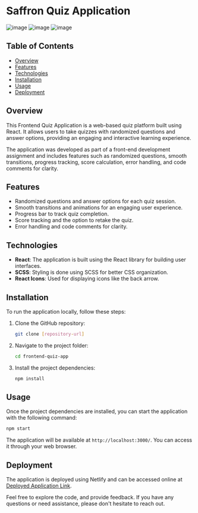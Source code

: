 # Saffron Quiz Application

![image](https://github.com/Lokesh-Sachdev/Saffron-Quiz-App/assets/109384819/3c62bfe0-8508-4b22-a316-d779a6421d86)
![image](https://github.com/Lokesh-Sachdev/Saffron-Quiz-App/assets/109384819/e0476631-4511-4a2d-be4c-7b66ee24a063)
![image](https://github.com/Lokesh-Sachdev/Saffron-Quiz-App/assets/109384819/411ae717-216b-426a-b76f-783961f4bcf0)

## Table of Contents

- [Overview](#overview)
- [Features](#features)
- [Technologies](#technologies)
- [Installation](#installation)
- [Usage](#usage)
- [Deployment](#deployment)

## Overview

This Frontend Quiz Application is a web-based quiz platform built using React. It allows users to take quizzes with randomized questions and answer options, providing an engaging and interactive learning experience.

The application was developed as part of a front-end development assignment and includes features such as randomized questions, smooth transitions, progress tracking, score calculation, error handling, and code comments for clarity.

## Features

- Randomized questions and answer options for each quiz session.
- Smooth transitions and animations for an engaging user experience.
- Progress bar to track quiz completion.
- Score tracking and the option to retake the quiz.
- Error handling and code comments for clarity.

## Technologies

- **React**: The application is built using the React library for building user interfaces.
- **SCSS**: Styling is done using SCSS for better CSS organization.
- **React Icons**: Used for displaying icons like the back arrow.

## Installation

To run the application locally, follow these steps:

1. Clone the GitHub repository:

   ```bash
   git clone [repository-url]
   ```

2. Navigate to the project folder:

   ```bash
   cd frontend-quiz-app
   ```

3. Install the project dependencies:

   ```bash
   npm install
   ```

## Usage

Once the project dependencies are installed, you can start the application with the following command:

```bash
npm start
```

The application will be available at `http://localhost:3000/`. You can access it through your web browser.

## Deployment

The application is deployed using Netlify and can be accessed online at [Deployed Application Link](https://frolicking-genie-506e38.netlify.app/).

Feel free to explore the code, and provide feedback. If you have any questions or need assistance, please don't hesitate to reach out.
